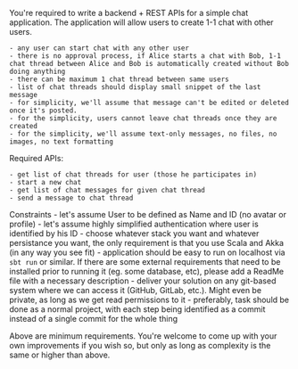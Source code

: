You're required to write a backend + REST APIs for a simple chat application. The application will allow users to create 1-1 chat with other users.

    - any user can start chat with any other user
    - there is no approval process, if Alice starts a chat with Bob, 1-1 chat thread between Alice and Bob is automatically created without Bob doing anything
    - there can be maximum 1 chat thread between same users
    - list of chat threads should display small snippet of the last message
    - for simplicity, we'll assume that message can't be edited or deleted once it's posted.
    - for the simplicity, users cannot leave chat threads once they are created
    - for the simplicity, we'll assume text-only messages, no files, no images, no text formatting

 Required APIs:

    - get list of chat threads for user (those he participates in)
    - start a new chat
    - get list of chat messages for given chat thread
    - send a message to chat thread

Constraints
    - let's assume User to be defined as Name and ID (no avatar or profile)
    - let's assume highly simplified authentication where user is identified by his ID
    - choose whatever stack you want and whatever persistance you want, the only requirement is that you use Scala and Akka (in any way you see fit)
    - application should be easy to run on localhost via `sbt run` or similar. If there are some external requirements that need to be installed
      prior to running it (eg. some database, etc), please add a ReadMe file with a necessary description
    - deliver your solution on any git-based system where we can access it (GitHub, GitLab, etc.). Might even be private, as long as we get read permissions to it
    - preferably, task should be done as a normal project, with each step being identified as a commit instead of a single commit for the whole thing


Above are minimum requirements. You're welcome to come up with your own improvements if you wish so, but only as long as complexity is the same or higher than above.
